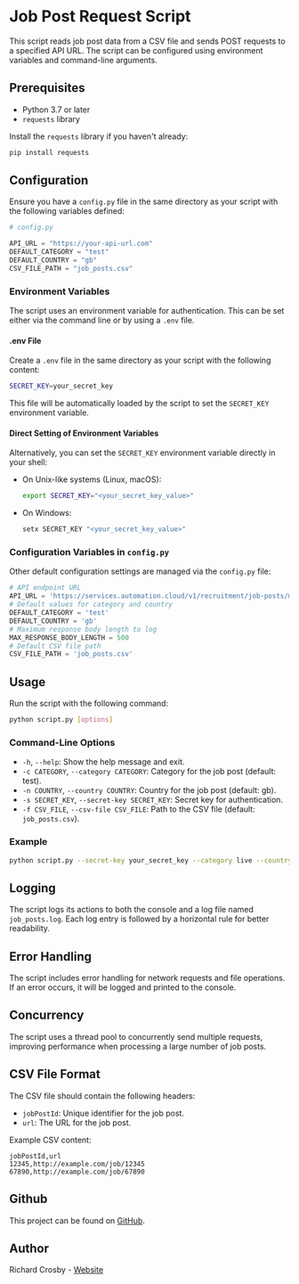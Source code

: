 # Job Post Request Script

This script reads job post data from a CSV file and sends POST requests to a specified API URL. The script can be configured using environment variables and command-line arguments.

## Prerequisites

- Python 3.7 or later
- `requests` library

Install the `requests` library if you haven't already:

```bash
pip install requests
```

## Configuration

Ensure you have a `config.py` file in the same directory as your script with the following variables defined:

```python
# config.py

API_URL = "https://your-api-url.com"
DEFAULT_CATEGORY = "test"
DEFAULT_COUNTRY = "gb"
CSV_FILE_PATH = "job_posts.csv"
```

### Environment Variables

The script uses an environment variable for authentication. This can be set either via the command line or by using a `.env` file.

#### .env File

Create a `.env` file in the same directory as your script with the following content:

```bash
SECRET_KEY=your_secret_key
```

This file will be automatically loaded by the script to set the `SECRET_KEY` environment variable.

#### Direct Setting of Environment Variables

Alternatively, you can set the `SECRET_KEY` environment variable directly in your shell:

- On Unix-like systems (Linux, macOS):

    ```bash
    export SECRET_KEY="<your_secret_key_value>"
    ```

- On Windows:

    ```bash
    setx SECRET_KEY "<your_secret_key_value>"
    ```

### Configuration Variables in `config.py`

Other default configuration settings are managed via the `config.py` file:

```python
# API endpoint URL
API_URL = 'https://services.automation.cloud/v1/recruitment/job-posts/mine/'
# Default values for category and country
DEFAULT_CATEGORY = 'test'
DEFAULT_COUNTRY = 'gb'
# Maximum response body length to log
MAX_RESPONSE_BODY_LENGTH = 500
# Default CSV file path
CSV_FILE_PATH = 'job_posts.csv'
```

## Usage

Run the script with the following command:

```bash
python script.py [options]
```

### Command-Line Options

- `-h`, `--help`: Show the help message and exit.
- `-c CATEGORY`, `--category CATEGORY`: Category for the job post (default: test).
- `-n COUNTRY`, `--country COUNTRY`: Country for the job post (default: gb).
- `-s SECRET_KEY`, `--secret-key SECRET_KEY`: Secret key for authentication.
- `-f CSV_FILE`, `--csv-file CSV_FILE`: Path to the CSV file (default: `job_posts.csv`).

### Example

```bash
python script.py --secret-key your_secret_key --category live --country us --csv-file my_job_posts.csv
```

## Logging

The script logs its actions to both the console and a log file named `job_posts.log`. Each log entry is followed by a horizontal rule for better readability.

## Error Handling

The script includes error handling for network requests and file operations. If an error occurs, it will be logged and printed to the console.

## Concurrency

The script uses a thread pool to concurrently send multiple requests, improving performance when processing a large number of job posts.

## CSV File Format

The CSV file should contain the following headers:

- `jobPostId`: Unique identifier for the job post.
- `url`: The URL for the job post.

Example CSV content:

```csv
jobPostId,url
12345,http://example.com/job/12345
67890,http://example.com/job/67890
```

## Github

This project can be found on [GitHub](https://github.com/crozuk/bulkJobMining).

## Author

Richard Crosby - [Website](https://richardcrosby.co.uk)
